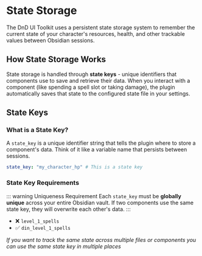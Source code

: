 # State Storage

The DnD UI Toolkit uses a persistent state storage system to remember the current state of your character's resources, health, and other trackable values between Obsidian sessions.

## How State Storage Works

State storage is handled through **state keys** - unique identifiers that components use to save and retrieve their data. When you interact with a component (like spending a spell slot or taking damage), the plugin automatically saves that state to the configured state file in your settings.

## State Keys

### What is a State Key?

A `state_key` is a unique identifier string that tells the plugin where to store a component's data. Think of it like a variable name that persists between sessions.

```yaml
state_key: "my_character_hp" # This is a state key
```

### State Key Requirements

::: warning Uniqueness Requirement
Each `state_key` must be **globally unique** across your entire Obsidian vault. If two components use the same state key, they will overwrite each other's data.
:::

- ❌ `level_1_spells`
- ✅ `din_level_1_spells`

_If you want to track the same state across multiple files or components you can use the same state key in multiple places_
